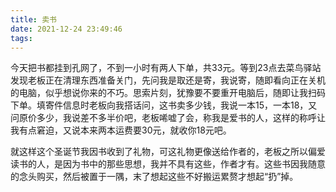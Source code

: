 ```yaml
---
title: 卖书
date: 2021-12-24 23:49:46
tags:
---
```

今天把书都挂到孔网了，不到一小时有两人下单，共33元。等到23点去菜鸟驿站发现老板正在清理东西准备关门，先问我是取还是寄，我说寄，随即看向正在关机的电脑，似乎想说你来的不巧。思索片刻，犹豫要不要重开电脑后，随即让我扫码下单。填寄件信息时老板向我搭话问，这书卖多少钱，我说一本15，一本18，又问原价多少，我说差不多半价吧，老板唏嘘了会，称我是爱书的人，这样的称呼让我有点窘迫，又说本来两本运费要30元，就收你18元吧。  

就这样这个圣诞节我因书收到了礼物，可这礼物更像送给作者的，老板之所以偏爱读书的人，是因为书中的那些思想，我并不具有这些，作者才有。这些书因我随意的念头购买，然后被置于一隅，末了想起这些不好搬运累赘才想起“扔”掉。  